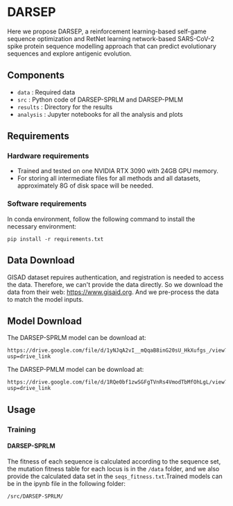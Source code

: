 # DARSEP
Here we propose DARSEP, a reinforcement learning-based self-game sequence optimization and RetNet learning network-based SARS-CoV-2 spike protein sequence modelling approach that can predict evolutionary sequences and explore antigenic evolution.
## Components
- `data` : Required data
- `src` : Python code of DARSEP-SPRLM and DARSEP-PMLM
- `results` : Directory for the results
- `analysis` : Jupyter notebooks for all the analysis and plots
## Requirements
### Hardware requirements
- Trained and tested on one NVIDIA RTX 3090 with 24GB GPU memory.
- For storing all intermediate files for all methods and all datasets, approximately 8G of disk space will be needed.
### Software requirements
In conda environment, follow the following command to install the necessary environment:
```
pip install -r requirements.txt
```
## Data Download
GISAD dataset repuires authentication, and registration is needed to access the data. Therefore, we can't provide the data directly. So we download the data from their web: https://www.gisaid.org. And we pre-process the data to match the model inputs.
## Model Download
The DARSEP-SPRLM model can be download at:
```
https://drive.google.com/file/d/1yNJqA2vI__mQqaB8inG20sU_HkXufgs_/view?usp=drive_link
```
The DARSEP-PMLM model can be download at:
```
https://drive.google.com/file/d/1RQe0bf1zwSGFgTVnRs4VmodTbMfOhLgL/view?usp=drive_link
```
## Usage
### Training
#### DARSEP-SPRLM
The fitness of each sequence is calculated according to the sequence set, the mutation fitness table for each locus is in the `/data` folder, and we also provide the calculated data set in the `seqs_fitness.txt`.Trained models can be in the ipynb file in the following folder: 
```
/src/DARSEP-SPRLM/
```
